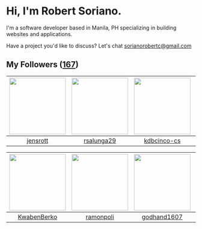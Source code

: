# Hi, I'm Robert Soriano.
I'm a software developer based in Manila, PH specializing in building websites and applications.

Have a project you'd like to discuss?
Let's chat <a href="mailto:=sorianorobertc@gmail.com?Subject=Hello" target="_top">sorianorobertc@gmail.com</a>

## My Followers ([167](https://github.com/sorxrob?tab=followers))

| <img src="https://avatars0.githubusercontent.com/u/26483650?v=4" width="150" height="150" /> | <img src="https://avatars2.githubusercontent.com/u/20834464?v=4" width="150" height="150" /> | <img src="https://avatars0.githubusercontent.com/u/45514426?v=4" width="150" height="150" /> | <img src="https://avatars1.githubusercontent.com/u/1379799?v=4" width="150" height="150" /> |
| :------------------------------------------------------------------------------------------: | :------------------------------------------------------------------------------------------: | :------------------------------------------------------------------------------------------: | :-----------------------------------------------------------------------------------------: |
|                            [jensrott](https://github.com/jensrott)                           |                          [rsalunga29](https://github.com/rsalunga29)                         |                         [kdbcinco-cs](https://github.com/kdbcinco-cs)                        |                     [volkovasystems](https://github.com/volkovasystems)                     |

| <img src="https://avatars0.githubusercontent.com/u/13765161?v=4" width="150" height="150" /> | <img src="https://avatars3.githubusercontent.com/u/2352524?v=4" width="150" height="150" /> | <img src="https://avatars3.githubusercontent.com/u/7845870?v=4" width="150" height="150" /> | <img src="https://avatars1.githubusercontent.com/u/60337583?v=4" width="150" height="150" /> |
| :------------------------------------------------------------------------------------------: | :-----------------------------------------------------------------------------------------: | :-----------------------------------------------------------------------------------------: | :------------------------------------------------------------------------------------------: |
|                         [KwabenBerko](https://github.com/KwabenBerko)                        |                          [ramonpoli](https://github.com/ramonpoli)                          |                        [godhand1607](https://github.com/godhand1607)                        |                         [alexpenadev](https://github.com/alexpenadev)                        |